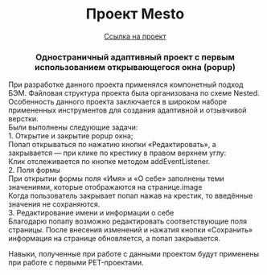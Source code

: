 
<h1 align="center">Проект Mesto</h1>
<a href="https://muesliestein.github.io/mesto/"><p align="center">Ссылка на проект</p></a>
<h3 align="center">Одностраничный адаптивный проект с первым использованием открывающегося окна (popup)</h3>
<p>При разработке данного проекта применялся компонетный подход БЭМ. Файловая структура проекта была организована по схеме Nested. Особенность данного проекта заключается в широком наборе примененных инструментов для создания адаптивной и отзывчивой верстки.
<br>Были выполнены следующие задачи:
<br>1. Открытие и закрытие popup окна;
<br>Попап открываться по нажатию кнопки «Редактировать», а закрывается — при клике по крестику в правом верхнем углу:
<br>Клик отслеживается по кнопке методом addEventListener.
<br>2. Поля формы
<br>При открытии формы поля «Имя» и «О себе» заполнены теми значениями, которые отображаются на странице.image
<br>Когда пользователь закрывает попап нажав на крестик, то введённые значения не сохраняются.
<br>3. Редактирование имени и информации о себе
<br>Благодарю попапу возможно редактировать соответствующие поля страницы. После внесения изменений и нажатия кнопки «Сохранить» информация на странице обновляется, а попап закрывается.
<br>
<p>Навыки, полученные при работе с данными проектом будут применены при работе с первыми PET-проектами.</p>